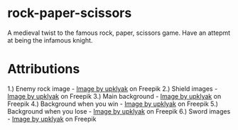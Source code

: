 # rock-paper-scissors
A medieval twist to the famous rock, paper, scissors game. Have an attepmt at being the infamous knight.

# Attributions 
1.) Enemy rock image - <a href="https://www.freepik.com/free-vector/fantasy-alien-planets-ui-space-game-vector_28641103.htm#query=purple%20rock&position=40&from_view=search&track=sph">Image by upklyak</a> on Freepik
2.) Shield images - <a href="https://www.freepik.com/free-vector/set-game-shields-cartoon-fantasy-medieval-armor-metal-wood-knight-ammo-iron-wooden-guard-collection-ui-design-elements-military-screens-front-view-isolated-vector-icons-clipart_21002624.htm#query=cartoon%20shield&position=0&from_view=search&track=sph">Image by upklyak</a> on Freepik
3.) Main background - <a href="https://www.freepik.com/free-vector/abandoned-medieval-castle-with-gold-royal-thrones_9396120.htm#query=medieval%20cartoon%20background&position=14&from_view=search&track=ais">Image by upklyak</a> on Freepik
4.) Background when you win - <a href="https://www.freepik.com/free-vector/knight-standing-with-sword-medieval-castle_21439213.htm#from_view=detail_alsolike">Image by upklyak</a> on Freepik
5.) Background when you lose - <a href="https://www.freepik.com/free-vector/abandoned-castle-throne-room-with-dragon-fly-outside-window_13196120.htm#from_view=detail_alsolike">Image by upklyak</a> on Freepik
6.) Sword images - <a href="https://www.freepik.com/free-vector/set-magic-swords-space-laser-futuristic-blades_21002617.htm#query=cartoon%20swords&position=2&from_view=search&track=sph">Image by upklyak</a> on Freepik